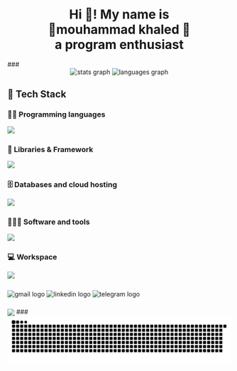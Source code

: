 <h1 align="center">Hi 👋! My name is<br>🔻mouhammad khaled 🔻<br>a program enthusiast</h1>
###
<div align="center">
  <img src="https://github-readme-stats.vercel.app/api?username=mouhamamd-kl&hide_title=false&hide_rank=false&show_icons=true&include_all_commits=true&count_private=true&disable_animations=false&theme=github_dark&locale=en&hide_border=false" height="150" alt="stats graph"  />
  <img src="https://github-readme-stats.vercel.app/api/top-langs?username=mouhamamd-kl&locale=en&hide_title=false&layout=compact&card_width=320&langs_count=5&theme=github_dark&hide_border=false" height="150" alt="languages graph"  />
</div>

###
## 🔧 Tech Stack

### 👨‍💻 Programming languages

<a href="https://skillicons.dev">
<img src="https://skillicons.dev/icons?i=c,cpp,cs,java,py,dart,html,css,js" />
</a>

### 🧩 Libraries & Framework

<a href="https://skillicons.dev">
<img src="https://skillicons.dev/icons?i=flutter,bootstrap,nodejs,webpack,sass" />
</a>

### 🗄️ Databases and cloud hosting

<a href="https://skillicons.dev">
<img src="https://skillicons.dev/icons?i=mysql,firebase" />
</a>

### 🧑🏻‍💻 Software and tools

<a href="https://skillicons.dev">
<img src="https://skillicons.dev/icons?i=git,github,vscode,figma,obsidian&perline=11" />
</a>

### 💻 Workspace

<a href="https://skillicons.dev">
<img src="https://skillicons.dev/icons?i=windows&perline=11" />
</a>

###

<div align="left">
  <img src="https://img.shields.io/static/v1?message=Gmail&logo=gmail&label=&color=D14836&logoColor=white&labelColor=&style=for-the-badge" height="35" alt="gmail logo"  />
  <img src="https://img.shields.io/static/v1?message=LinkedIn&logo=linkedin&label=&color=0077B5&logoColor=white&labelColor=&style=for-the-badge" height="35" alt="linkedin logo"  />
  <img src="https://img.shields.io/static/v1?message=Telegram&logo=telegram&label=&color=2CA5E0&logoColor=white&labelColor=&style=for-the-badge" height="35" alt="telegram logo"  />
</div>

###

<img align="center" height="157" src="https://avatars.githubusercontent.com/u/90704581?s=400&u=7ade50fb743e79c652808ed319fdf3aba8494e78&v=4"  />
###
<br clear="both">
<img src="https://github.com/mouhamamd-kl/mouhamamd-kl/blob/output/github-contribution-grid-snake-dark.svg">

